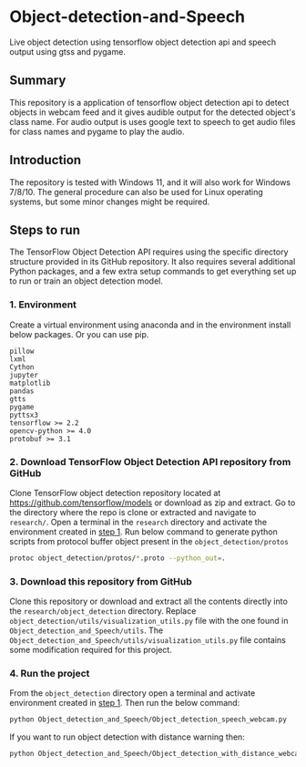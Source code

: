# Object-detection-and-Speech
Live object detection using tensorflow object detection api and speech output using gtss and pygame.
## Summary
This repository is a application of tensorflow object detection api to detect objects in webcam feed and 
it gives audible output for the detected object's class name. For audio output is uses google text to speech 
to get audio files for class names and pygame to play the audio.

## Introduction
The repository is tested with Windows 11, and it will also work for Windows 7/8/10. The general procedure can also 
be used for Linux operating systems, but some minor changes might be required.

## Steps to run
The TensorFlow Object Detection API requires using the specific directory structure provided in its GitHub repository. It also requires several additional Python packages, and a few extra setup commands to get everything set up to run or train an object detection model. 

### 1. Environment
Create a virtual environment using anaconda and in the environment install below packages. Or you can use pip.

```
pillow
lxml
Cython
jupyter
matplotlib
pandas
gtts
pygame
pyttsx3
tensorflow >= 2.2
opencv-python >= 4.0
protobuf >= 3.1
```


### 2. Download TensorFlow Object Detection API repository from GitHub
Clone TensorFlow object detection repository located at https://github.com/tensorflow/models or download as zip and extract. Go to the directory where the repo is clone or extracted and navigate to `research/`. Open a terminal in the `research` directory and activate the environment created in [step 1](#1-environment). Run below command to generate python scripts from protocol buffer object present in the `object_detection/protos`
```bash
protoc object_detection/protos/*.proto --python_out=.
```

### 3. Download this repository from GitHub
Clone this repository or download and extract all the contents directly into the `research/object_detection` directory. Replace `object_detection/utils/visualization_utils.py` file with the one found in `Object_detection_and_Speech/utils`. The `Object_detection_and_Speech/utils/visualization_utils.py` file contains some modification required for this project.

### 4. Run the project
From the `object_detection` directory open a terminal and activate environment created in [step 1](#1-environment). Then run the below command:
```bash
python Object_detection_and_Speech/Object_detection_speech_webcam.py
```
If you want to run object detection with distance warning then:
```bash
python Object_detection_and_Speech/Object_detection_with_distance_webcam.py
```
